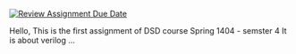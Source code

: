 [![Review Assignment Due Date](https://classroom.github.com/assets/deadline-readme-button-22041afd0340ce965d47ae6ef1cefeee28c7c493a6346c4f15d667ab976d596c.svg)](https://classroom.github.com/a/ILVNNmVX)

Hello, 
This is the first assignment of DSD course
Spring 1404 - semster 4 
It is about verilog ...